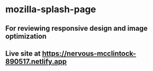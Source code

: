 # mozilla-splash-page

## For reviewing responsive design and image optimization
## Live site at https://nervous-mcclintock-890517.netlify.app
